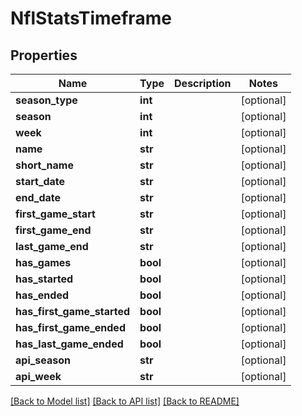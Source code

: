 # NflStatsTimeframe

## Properties
Name | Type | Description | Notes
------------ | ------------- | ------------- | -------------
**season_type** | **int** |  | [optional] 
**season** | **int** |  | [optional] 
**week** | **int** |  | [optional] 
**name** | **str** |  | [optional] 
**short_name** | **str** |  | [optional] 
**start_date** | **str** |  | [optional] 
**end_date** | **str** |  | [optional] 
**first_game_start** | **str** |  | [optional] 
**first_game_end** | **str** |  | [optional] 
**last_game_end** | **str** |  | [optional] 
**has_games** | **bool** |  | [optional] 
**has_started** | **bool** |  | [optional] 
**has_ended** | **bool** |  | [optional] 
**has_first_game_started** | **bool** |  | [optional] 
**has_first_game_ended** | **bool** |  | [optional] 
**has_last_game_ended** | **bool** |  | [optional] 
**api_season** | **str** |  | [optional] 
**api_week** | **str** |  | [optional] 

[[Back to Model list]](../README.md#documentation-for-models) [[Back to API list]](../README.md#documentation-for-api-endpoints) [[Back to README]](../README.md)


